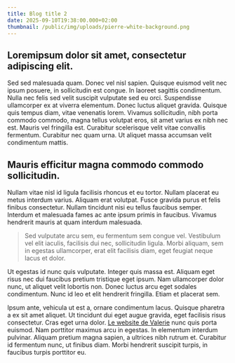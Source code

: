 ```yaml
---
title: Blog title 2
date: 2025-09-10T19:38:00.000+02:00
thumbnail: /public/img/uploads/pierre-white-background.png
---
```

## Loremipsum dolor sit amet, consectetur adipiscing elit.

Sed sed malesuada quam. Donec vel nisl sapien. Quisque euismod velit nec ipsum posuere, in sollicitudin est congue. In laoreet sagittis condimentum. Nulla nec felis sed velit suscipit vulputate sed eu orci. Suspendisse ullamcorper ex at viverra elementum. Donec luctus aliquet gravida. Quisque quis tempus diam, vitae venenatis lorem. Vivamus sollicitudin, nibh porta commodo commodo, magna tellus volutpat eros, sit amet varius ex nibh nec est. Mauris vel fringilla est. Curabitur scelerisque velit vitae convallis fermentum. Curabitur nec quam urna. Ut aliquet massa accumsan velit condimentum mattis.

## Mauris efficitur magna commodo commodo sollicitudin.

Nullam vitae nisl id ligula facilisis rhoncus et eu tortor. Nullam placerat eu metus interdum varius. Aliquam erat volutpat. Fusce gravida purus et felis finibus consectetur. Nullam tincidunt nisi eu tellus faucibus semper. Interdum et malesuada fames ac ante ipsum primis in faucibus. Vivamus hendrerit mauris at quam interdum malesuada.

> Sed vulputate arcu sem, eu fermentum sem congue vel. Vestibulum vel elit iaculis, facilisis dui nec, sollicitudin ligula. Morbi aliquam, sem in egestas ullamcorper, erat elit facilisis diam, eget feugiat neque lacus et dolor.

Ut egestas id nunc quis vulputate. Integer quis massa est. Aliquam eget risus nec dui faucibus pretium tristique eget ipsum. Nam ullamcorper dolor nunc, ut aliquet velit lobortis non. Donec luctus arcu eget sodales condimentum. Nunc id leo et elit hendrerit fringilla. Etiam et placerat sem.

Ipsum ante, vehicula ut est a, ornare condimentum lacus. Quisque pharetra a ex sit amet aliquet. Ut tincidunt dui eget augue gravida, eget facilisis risus consectetur. Cras eget urna dolor. [Le website de Valerie](https://www.acupuncture-chinoise.fr/) nunc quis porta euismod. Nam porttitor maximus arcu in egestas. In elementum interdum pulvinar. Aliquam pretium magna sapien, a ultrices nibh rutrum et. Curabitur id fermentum nunc, ut finibus diam. Morbi hendrerit suscipit turpis, in faucibus turpis porttitor eu.
